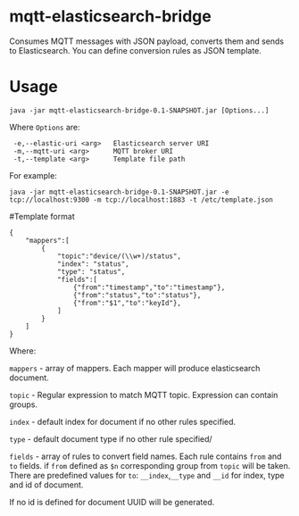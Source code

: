 # mqtt-elasticsearch-bridge
Consumes MQTT messages with JSON payload, converts them and sends to Elasticsearch. You can define conversion rules as JSON template.
# Usage
```
java -jar mqtt-elasticsearch-bridge-0.1-SNAPSHOT.jar [Options...]
```
Where `Options` are:
```
 -e,--elastic-uri <arg>   Elasticsearch server URI
 -m,--mqtt-uri <arg>      MQTT broker URI
 -t,--template <arg>      Template file path
```
For example:
```
java -jar mqtt-elasticsearch-bridge-0.1-SNAPSHOT.jar -e tcp://localhost:9300 -m tcp://localhost:1883 -t /etc/template.json
```
#Template format
```
{
    "mappers":[
        {
            "topic":"device/(\\w+)/status",
            "index": "status",
            "type": "status",
            "fields":[
                {"from":"timestamp","to":"timestamp"},
                {"from":"status","to":"status"},
                {"from":"$1","to":"keyId"},
            ]
        }
    ]
}
```
Where:

`mappers` - array of mappers. Each mapper will produce elasticsearch document.

`topic` - Regular expression to match MQTT topic. Expression can contain groups.

`index` - default index for document if no other rules specified.

`type` - default document type if no other rule specified/

`fields` - array of rules to convert field names. Each rule contains `from` and `to` fields.
if `from` defined as `$n` corresponding group from `topic` will be taken.
There are predefined values for `to`: `__index`,`__type` and `__id` for index, type and id of document. 

If no id is defined for document UUID will be generated.
 